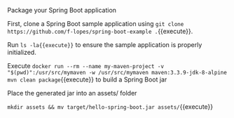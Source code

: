 Package your Spring Boot application

First, clone a Spring Boot sample application using `git clone https://github.com/f-lopes/spring-boot-example .`{{execute}}.

Run `ls -la{{execute}}` to ensure the sample application is properly initialized.

Execute `docker run --rm --name my-maven-project -v "$(pwd)":/usr/src/mymaven -w /usr/src/mymaven maven:3.3.9-jdk-8-alpine mvn clean package`{{execute}} to build a Spring Boot jar

Place the generated jar into an assets/ folder

`mkdir assets && mv target/hello-spring-boot.jar assets/`{{execute}}
